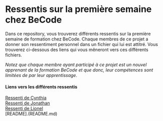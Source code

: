 # Ressentis sur la première semaine chez BeCode  

Dans ce repository, vous trouverez différents ressentis sur la première semaine de formation chez BeCode. Chaque membres de ce projet a donner son ressentiment personnel dans un fichier qui lui est attitré. Vous trouverez ci-dessous des liens qui vous mêneront vers ces différents fichiers.  

*Notez que chaque membre ayant participé à ce projet est un nouvel apprenant de la formation BeCode et que donc, leur compétences sont limitées de par leur apprentissage.*  

#### Liens vers les différents ressentis  

[Ressenti de Cynthia](cynthia.md)  
[Ressenti de Jonathan](Jonathan.md)  
[Ressenti de Lionel](Lionel.md)  
[README].(README.md)  
